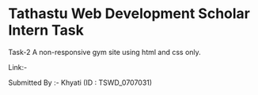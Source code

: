 # Tathastu Web Development Scholar Intern Task

Task-2 A non-responsive gym site using html and css only.

Link:-

Submitted By :- Khyati (ID : TSWD_0707031)
